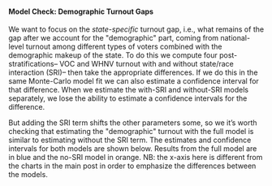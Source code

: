 #### Model Check: Demographic Turnout Gaps

We want to focus on the *state-specific* turnout gap, i.e.,
what remains of the gap after we account for the "demographic" part, coming from
national-level turnout among different types of voters
combined with the demographic makeup of the state.
To do this we compute four post-stratifications–
VOC and WHNV turnout with and without state/race interaction (SRI)–
then take the appropriate differences.  If we do this in the same Monte-Carlo
model fit we can also
estimate a confidence interval for that difference.
When we estimate the with-SRI and without-SRI
models separately, we lose the ability
to estimate a confidence intervals for the difference.

But adding the SRI term shifts the other parameters some,
so we it’s worth checking that estimating the "demographic" turnout
with the full model is similar
to estimating without the SRI term. The estimates and confidence intervals for
both models are shown below.
Results from the full model are in blue and the no-SRI model in orange.
NB: the x-axis here is different from the charts in the main post in order
to emphasize the differences between the models.
